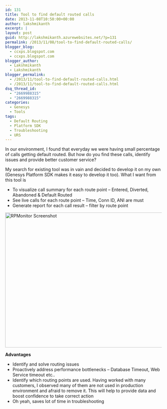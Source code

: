```yaml
---
id: 131
title: Tool to find default routed calls
date: 2013-11-08T10:50:00+00:00
author: lakshmikanth
excerpt: |
layout: post
guid: http://lakshmikanth.azurewebsites.net/?p=131
permalink: /2013/11/08/tool-to-find-default-routed-calls/
blogger_blog:
  - ccxps.blogspot.com
  - ccxps.blogspot.com
blogger_author:
  - Lakshmikanth
  - Lakshmikanth
blogger_permalink:
  - /2013/11/tool-to-find-default-routed-calls.html
  - /2013/11/tool-to-find-default-routed-calls.html
dsq_thread_id:
  - "2669988315"
  - "2669988315"
categories:
  - Genesys
  - Tools
tags:
  - Default Routing
  - Platform SDK
  - Troubleshooting
  - URS
---
```

In our environment, I found that everyday we were having small percentage of calls getting default routed. But how do you find these calls, identify issues and provide better customer service? 

My search for existing tool was in vain and decided to develop it on my own (Genesys Platform SDK makes it easy to develop it too). What I want from this tool is 

  * To visualize call summary for each route point – Entered, Diverted, Abandoned & Default Routed 
  * See live calls for each route point – Time, Conn ID, ANI are must 
  * Generate report for each call result – filter by route point

[<img title="RPMonitor Screenshot" border="0" alt="RPMonitor Screenshot" src="http://lh6.ggpht.com/-hb1PCx2f3qg/UnzB2i0_MPI/AAAAAAAAAJU/CqnWOGcVE2U/RPMonitor%252520Screenshot_thumb%25255B13%25255D.jpg?imgmax=800" width="657" height="433" />](http://lh6.ggpht.com/-4d6NEKtkGv4/UnzB1nijV8I/AAAAAAAAAJM/XVpzSy2c9pQ/s1600-h/RPMonitor%252520Screenshot%25255B15%25255D.jpg)

**Advantages**

  * Identify and solve routing issues 
  * Proactively address performance bottlenecks – Database Timeout, Web Service timeout etc.. 
  * Identify which routing points are used. Having worked with many customers, I observed many of them are not used in production environment and afraid to remove it. This will help to provide data and boost confidence to take correct action 
  * Oh yeah, saves lot of time in troubleshooting